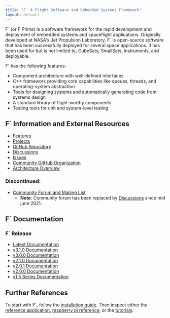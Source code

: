 ```yaml
---
title: "F´ A Flight Software and Embedded Systems Framework"
layout: default
---
```


F´ (or F Prime) is a software framework for the rapid development and deployment of embedded systems and spaceflight applications.
Originally developed at NASA's Jet Propulsion Laboratory, F´ is open-source software that has been successfully deployed
for several space applications. It has been used for but is not limited to, CubeSats, SmallSats, instruments, and
deployable.

F´ has the following features:

- Component architecture with well-defined interfaces
- C++ framework providing core capabilities like queues, threads, and operating-system abstraction
- Tools for designing systems and automatically generating code from systems design
- A standard library of flight-worthy components
- Testing tools for unit and system-level testing

## F´ Information and External Resources

- [Features](./features.md)
- [Projects](./projects.md)
- [GitHub Repository](https://github.com/nasa/fprime)
- [Discussions](https://github.com/nasa/fprime/discussions)
- [Issues](https://github.com/nasa/fprime/issues)
- [Community GitHub Organization](https://github.com/fprime-community)
- [Architecture Overview](./Architecture/FPrimeArchitectureShort.pdf)

### Discontinued:
- [Community Forum and Mailing List](https://groups.google.com/d/forum/fprime-community) 
    - **Note**: Community forum has been replaced by [Discussions](https://github.com/nasa/fprime/discussions) since mid june 2021.

## F´ Documentation

### F´ Release
- [Latest Documentation](./latest.md)
- [v3.1.0 Documentation](https://nasa.github.io/fprime/v3.1.0)
- [v3.0.0 Documentation](https://nasa.github.io/fprime/v3.0.0)
- [v2.1.0 Documentation](https://nasa.github.io/fprime/v2.1.0)
- [v2.0.1 Documentation](https://nasa.github.io/fprime/v2.0.1)
- [v2.0.0 Documentation](https://nasa.github.io/fprime/v2.0.0)
- [v1.5 Series Documentation](https://nasa.github.io/fprime/v1.5)

## Further References

To start with F´, follow the [installation guide](./INSTALL.md). Then inspect
either the [reference application](https://github.com/nasa/fprime/blob/master/Ref/README.md),
[raspberry pi reference](https://github.com/nasa/fprime/blob/master/RPI/README.md), or the
[tutorials](Tutorials/README.md).
